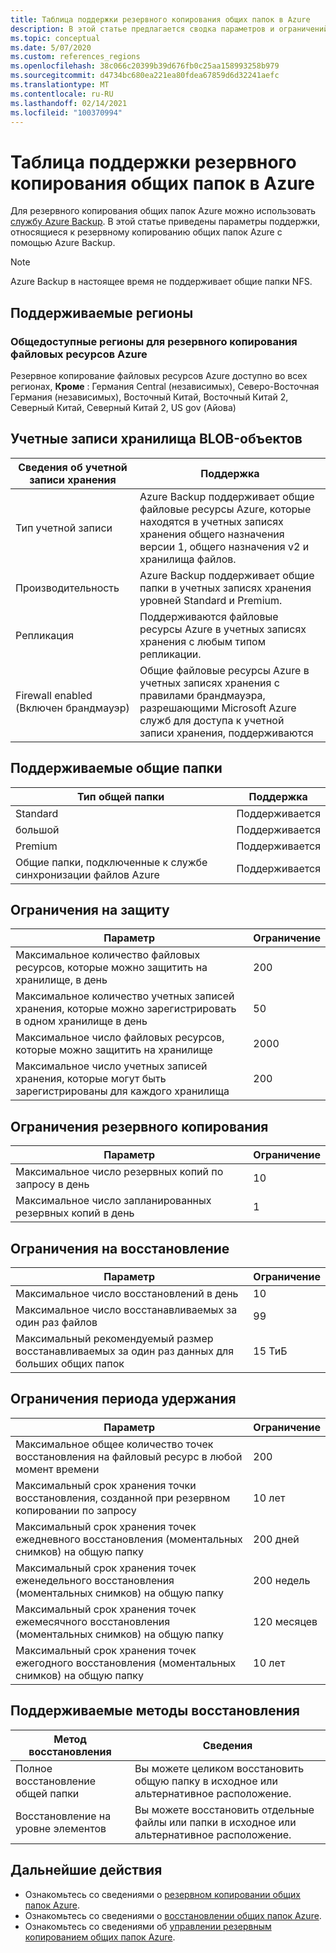```yaml
---
title: Таблица поддержки резервного копирования общих папок в Azure
description: В этой статье предлагается сводка параметров и ограничений поддержки при резервном копировании общих папок Azure.
ms.topic: conceptual
ms.date: 5/07/2020
ms.custom: references_regions
ms.openlocfilehash: 38c066c20399b39d676fb0c25aa158993258b979
ms.sourcegitcommit: d4734bc680ea221ea80fdea67859d6d32241aefc
ms.translationtype: MT
ms.contentlocale: ru-RU
ms.lasthandoff: 02/14/2021
ms.locfileid: "100370994"
---
```

# <a name="support-matrix-for-azure-file-share-backup"></a>Таблица поддержки резервного копирования общих папок в Azure

Для резервного копирования общих папок Azure можно использовать [службу Azure Backup](./backup-overview.md). В этой статье приведены параметры поддержки, относящиеся к резервному копированию общих папок Azure с помощью Azure Backup.

> [!NOTE]
> Azure Backup в настоящее время не поддерживает общие папки NFS.

## <a name="supported-regions"></a>Поддерживаемые регионы

### <a name="ga-regions-for-azure-file-shares-backup"></a>Общедоступные регионы для резервного копирования файловых ресурсов Azure

Резервное копирование файловых ресурсов Azure доступно во всех регионах, **Кроме** : Германия Central (независимых), Северо-Восточная Германия (независимых), Восточный Китай, Восточный Китай 2, Северный Китай, Северный Китай 2, US gov (Айова)

## <a name="supported-storage-accounts"></a>Учетные записи хранилища BLOB-объектов

| Сведения об учетной записи хранения | Поддержка                                                      |
| ------------------------ | ------------------------------------------------------------ |
| Тип учетной записи            | Azure Backup поддерживает общие файловые ресурсы Azure, которые находятся в учетных записях хранения общего назначения версии 1, общего назначения v2 и хранилища файлов. |
| Производительность              | Azure Backup поддерживает общие папки в учетных записях хранения уровней Standard и Premium. |
| Репликация              | Поддерживаются файловые ресурсы Azure в учетных записях хранения с любым типом репликации. |
| Firewall enabled (Включен брандмауэр)         | Общие файловые ресурсы Azure в учетных записях хранения с правилами брандмауэра, разрешающими Microsoft Azure служб для доступа к учетной записи хранения, поддерживаются|

## <a name="supported-file-shares"></a>Поддерживаемые общие папки

| Тип общей папки                                   | Поддержка   |
| -------------------------------------------------- | --------- |
| Standard                                           | Поддерживается |
| большой                                              | Поддерживается |
| Premium                                            | Поддерживается |
| Общие папки, подключенные к службе синхронизации файлов Azure | Поддерживается |

## <a name="protection-limits"></a>Ограничения на защиту

| Параметр                                                      | Ограничение |
| ------------------------------------------------------------ | ----- |
| Максимальное количество файловых ресурсов, которые можно защитить на хранилище, в день| 200   |
| Максимальное количество учетных записей хранения, которые можно зарегистрировать в одном хранилище в день | 50    |
| Максимальное число файловых ресурсов, которые можно защитить на хранилище | 2000   |
| Максимальное число учетных записей хранения, которые могут быть зарегистрированы для каждого хранилища | 200   |

## <a name="backup-limits"></a>Ограничения резервного копирования

| Параметр                                      | Ограничение |
| -------------------------------------------- | ----- |
| Максимальное число резервных копий по запросу в день | 10   |
| Максимальное число запланированных резервных копий в день | 1     |

## <a name="restore-limits"></a>Ограничения на восстановление

| Параметр                                                      | Ограничение   |
| ------------------------------------------------------------ | ------- |
| Максимальное число восстановлений в день                           | 10      |
| Максимальное число восстанавливаемых за один раз файлов                         | 99      |
| Максимальный рекомендуемый размер восстанавливаемых за один раз данных для больших общих папок | 15 ТиБ |

## <a name="retention-limits"></a>Ограничения периода удержания

| Параметр                                                      | Ограничение    |
| ------------------------------------------------------------ | -------- |
| Максимальное общее количество точек восстановления на файловый ресурс в любой момент времени | 200      |
| Максимальный срок хранения точки восстановления, созданной при резервном копировании по запросу | 10 лет |
| Максимальный срок хранения точек ежедневного восстановления (моментальных снимков) на общую папку| 200 дней |
| Максимальный срок хранения точек еженедельного восстановления (моментальных снимков) на общую папку | 200 недель |
| Максимальный срок хранения точек ежемесячного восстановления (моментальных снимков) на общую папку | 120 месяцев |
| Максимальный срок хранения точек ежегодного восстановления (моментальных снимков) на общую папку | 10 лет |

## <a name="supported-restore-methods"></a>Поддерживаемые методы восстановления

| Метод восстановления     | Сведения                                                      |
| ------------------ | ------------------------------------------------------------ |
| Полное восстановление общей папки | Вы можете целиком восстановить общую папку в исходное или альтернативное расположение. |
| Восстановление на уровне элементов | Вы можете восстановить отдельные файлы или папки в исходное или альтернативное расположение. |

## <a name="next-steps"></a>Дальнейшие действия

* Ознакомьтесь со сведениями о [резервном копировании общих папок Azure](backup-afs.md).
* Ознакомьтесь со сведениями о [восстановлении общих папок Azure](restore-afs.md).
* Ознакомьтесь со сведениями об [управлении резервным копированием общих папок Azure](manage-afs-backup.md).

